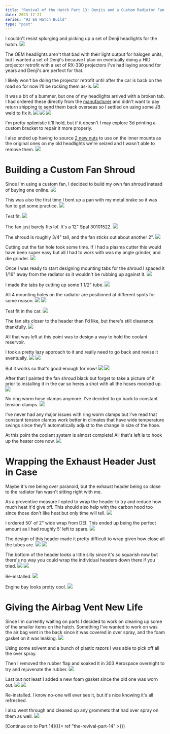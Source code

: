 ```yaml
---
title: "Revival of the Hatch Part 13: Denjis and a Custom Radiator Fan Shroud"
date: 2023-12-21
series: "93 EG Hatch Build"
type: "post"
---
```


I couldn't resist splurging and picking up a set of Denji headlights for the hatch.
![](images/0.jpg)

The OEM headlights aren't that bad with their light output for halogen units, but I wanted a set of Denji's because I plan on eventually doing a HID projector retrofit with a set of RX-330 projectors I've had laying around for years and Denji's are perfect for that.

I likely won't be doing the projector retrofit until after the car is back on the road so for now I'll be rocking them as-is.
![](images/1.jpg)

It was a bit of a bummer, but one of my headlights arrived with a broken tab. I had ordered these directly from the [manufacturer](https://www.denji.com/index.php/en/headlamp-projector/item/28-civic-92-95-projector-headlamp) and didn't want to pay return shipping to send them back overseas so I settled on using some JB weld to fix it.
![](images/1b.jpg)
![](images/1c.jpg)
![](images/2.jpg)

I'm pretty optimistic it'll hold, but if it doesn't I may explore 3d printing a custom bracket to repair it more properly.

I also ended up having to source [2 new nuts](https://belmetric.com/m3-m10-stainless-spin-washer-flange-tension-lock/?) to use on the inner mounts as the original ones on my old headlights we're seized and I wasn't able to remove them.
![](images/3.jpg)

# Building a Custom Fan Shroud

Since I'm using a custom fan, I decided to build my own fan shroud instead of buying one online.
![](images/4.jpg)

This was also the first time I bent up a pan with my metal brake so it was fun to get some practice.
![](images/5.jpg)

Test fit.
![](images/6.jpg)

The fan just barely fits lol. It's a 12" Spal 30101522.
![](images/7.jpg)

The shroud is roughly 3/4" tall, and the fan sticks out about another 2".
![](images/8.jpg)

Cutting out the fan hole took some time. If I had a plasma cutter this would have been super easy but all I had to work with was my angle grinder, and die grinder.
![](images/9.jpg)

Once I was ready to start designing mounting tabs for the shroud I spaced it 1/16" away from the radiator so it wouldn't be rubbing up against it.
![](images/10.jpg)

I made the tabs by cutting up some 1 1/2" tube.
![](images/11.jpg)

All 4 mounting holes on the radiator are positioned at different spots for some reason.
![](images/12.jpg)
![](images/13.jpg)

Test fit in the car.
![](images/15.jpg)

The fan sits closer to the header than I'd like, but there's still clearance thankfully.
![](images/16.jpg)

All that was left at this point was to design a way to hold the coolant reservoir.

I took a pretty lazy approach to it and really need to go back and revise it eventually.
![](images/17.jpg)
![](images/18.jpg)

But it works so that's good enough for now!
![](images/19.jpg)
![](images/20.jpg)

After that I painted the fan shroud black but forget to take a picture of it prior to installing it in the car so heres a shot with all the hoses mocked up.
![](images/21.jpg)

No ring worm hose clamps anymore. I've decided to go back to constant tension clamps.
![](images/22.jpg)

I've never had any major issues with ring worm clamps but I've read that constant tension clamps work better in climates that have wide temperature swings since they'll automatically adjust to the change in size of the hose.

At this point the coolant system is almost complete! All that's left is to hook up the heater core now.
![](images/23.jpg)

# Wrapping the Exhaust Header Just in Case

Maybe it's me being over paranoid, but the exhaust header being so close to the radiator fan wasn't sitting right with me.

As a preventive measure I opted to wrap the header to try and reduce how much heat it'd give off. This should also help with the carbon hood too since those don't like heat but only time will tell.
![](images/24.jpg)

I ordered 50' of 2" wide wrap from DEI. This ended up being the perfect amount as I had roughly 5' left to spare.
![](images/25.jpg)

The design of this header made it pretty difficult to wrap given how close all the tubes are.
![](images/26.jpg)
![](images/27.jpg)

The bottom of the header looks a little silly since it's so squarish now but there's no way you could wrap the individual headers down there if you tried.
![](images/28.jpg)
![](images/29.jpg)

Re-installed.
![](images/30.jpg)

Engine bay looks pretty cool.
![](images/31.jpg)

# Giving the Airbag Vent New Life

Since I'm currently waiting on parts I decided to work on cleaning up some of the smaller items on the hatch. Something I've wanted to work on was the air bag vent in the back since it was covered in over spray, and the foam gasket on it was leaking.
![](images/32.jpg)

Using some solvent and a bunch of plastic razors I was able to pick off all the over spray.

Then I removed the rubber flap and soaked it in 303 Aerospace overnight to try and rejuvenate the rubber.
![](images/33.jpg)

Last but not least I added a new foam gasket since the old one was worn out.
![](images/34.jpg)
![](images/35.jpg)

Re-installed. I know no-one will ever see it, but it's nice knowing it's all refreshed.

I also went through and cleaned up any grommets that had over spray on them as well.
![](images/36.jpg)

[Continue on to Part 14]({{< ref "the-revival-part-14" >}})
